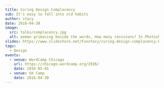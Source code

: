 ```yaml
---
title: Curing Design Complacency
sub: It's easy to fall into old habits
author: stacy
date: 2016-04-30
image:
  src: talks/complacency.jpg
  alt: woman grimacing beside the words, How many revisions? In Photoshop? In all screen sizes?
slides: https://www.slideshare.net/Funstacy/curing-design-complacency-61550889
tags:
  - Design
events:
  - venue: WordCamp Chicago
    url: https://chicago.wordcamp.org/2016/
    date: 2016-05-01
  - venue: UX Camp
    date: 2016-04-30
---
```

